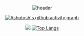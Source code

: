 <div align="center">

![header](https://capsule-render.vercel.app/api?type=transparent&fontColor=d6c6b6&height=200&section=header&text=i'm%20zeun&fontSize=80)

[![Ashutosh's github activity graph](https://activity-graph.herokuapp.com/graph?username=zeunxx&bg_color=f6e6d1&color=ffffff&line=d6c6b6&point=d6c6b6&area=true&hide_border=true&area_color=ffffff)](https://github.com/ashutosh00710/github-readme-activity-graph)

  ![](https://raw.githubusercontent.com/zeunxx/github-stats/master/generated/overview.svg#gh-light-mode-only) [![Top Langs](https://github-readme-stats.vercel.app/api/top-langs/?username=anuraghazra&layout=compact)](https://github.com/anuraghazra/github-readme-stats)

</div>
